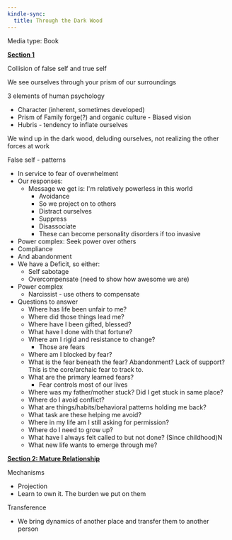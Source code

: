 ```yaml
---
kindle-sync:
  title: Through the Dark Wood
---
```

  
Media type: Book

**[Section 1](about:blank#Section%201)**

Collision of false self and true self

We see ourselves through your prism of our surroundings

3 elements of human psychology

- Character (inherent, sometimes developed)
- Prism of Family forge(?) and organic culture - Biased vision
- Hubris - tendency to inflate ourselves

We wind up in the dark wood, deluding ourselves, not realizing the other forces at work

False self - patterns

- In service to fear of overwhelment
- Our responses:
    - Message we get is: I'm relatively powerless in this world
        - Avoidance
        - So we project on to others
        - Distract ourselves
        - Suppress
        - Disassociate
        - These can become personality disorders if too invasive
- Power complex: Seek power over others
- Compliance
- And abandonment
- We have a Deficit, so either:
    - Self sabotage
    - Overcompensate (need to show how awesome we are)
- Power complex
    - Narcissist - use others to compensate
- Questions to answer
    - Where has life been unfair to me?
    - Where did those things lead me?
    - Where have I been gifted, blessed?
    - What have I done with that fortune?
    - Where am I rigid and resistance to change?
        - Those are fears
    - Where am I blocked by fear?
    - What is the fear beneath the fear? Abandonment? Lack of support? This is the core/archaic fear to track to.
    - What are the primary learned fears?
        - Fear controls most of our lives
    - Where was my father/mother stuck? Did I get stuck in same place?
    - Where do I avoid conflict?
    - What are things/habits/behavioral patterns holding me back?
    - What task are these helping me avoid?
    - Where in my life am I still asking for permission?
    - Where do I need to grow up?
    - What have I always felt called to but not done? (Since childhood)N
    - What new life wants to emerge through me?

**[Section 2: Mature Relationship](about:blank#Section%202:%20Mature%20Relationship)**

Mechanisms

- Projection
- Learn to own it. The burden we put on them

Transference

- We bring dynamics of another place and transfer them to another person
